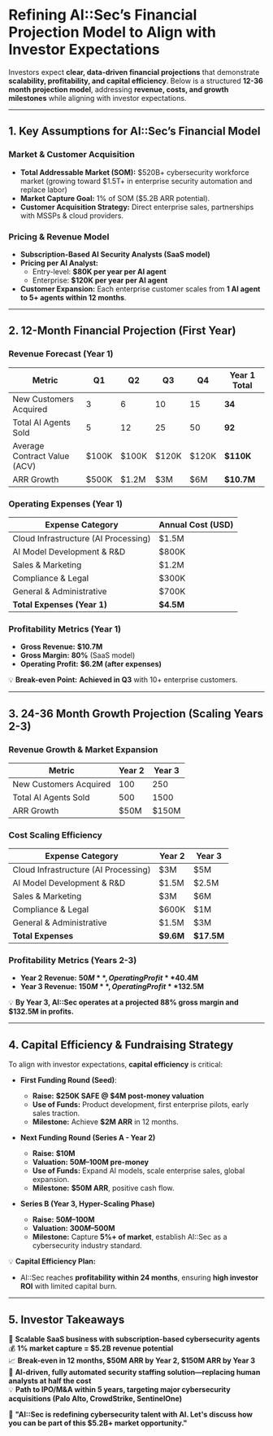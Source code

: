# **Refining AI::Sec’s Financial Projection Model to Align with Investor Expectations**

Investors expect **clear, data-driven financial projections** that demonstrate **scalability, profitability, and capital efficiency**. Below is a structured **12-36 month projection model**, addressing **revenue, costs, and growth milestones** while aligning with investor expectations.

---

## **1. Key Assumptions for AI::Sec’s Financial Model**

### **Market & Customer Acquisition**

- **Total Addressable Market (SOM):** $520B+ cybersecurity workforce market (growing toward $1.5T+ in enterprise security automation and replace labor)
- **Market Capture Goal:** 1% of SOM ($5.2B ARR potential).
- **Customer Acquisition Strategy:** Direct enterprise sales, partnerships with MSSPs & cloud providers.

### **Pricing & Revenue Model**

- **Subscription-Based AI Security Analysts (SaaS model)**  
- **Pricing per AI Analyst:**  
  - Entry-level: **$80K per year per AI agent**  
  - Enterprise: **$120K per year per AI agent**  
- **Customer Expansion:** Each enterprise customer scales from **1 AI agent to 5+ agents within 12 months**.

---

## **2. 12-Month Financial Projection (First Year)**

### **Revenue Forecast (Year 1)**

| **Metric**                        | **Q1**         | **Q2**         | **Q3**         | **Q4**         | **Year 1 Total** |
|------------------------------------|---------------|---------------|---------------|---------------|----------------|
| New Customers Acquired            | 3             | 6             | 10            | 15            | **34**         |
| Total AI Agents Sold              | 5             | 12            | 25            | 50            | **92**         |
| Average Contract Value (ACV)       | $100K         | $100K         | $120K         | $120K         | **$110K**      |
| ARR Growth                         | $500K         | $1.2M         | $3M           | $6M           | **$10.7M**     |

### **Operating Expenses (Year 1)**

| **Expense Category**              | **Annual Cost (USD)** |
|----------------------------------|----------------------|
| Cloud Infrastructure (AI Processing) | $1.5M               |
| AI Model Development & R&D       | $800K               |
| Sales & Marketing                | $1.2M               |
| Compliance & Legal               | $300K               |
| General & Administrative         | $700K               |
| **Total Expenses (Year 1)**       | **$4.5M**           |

### **Profitability Metrics (Year 1)**

- **Gross Revenue:** **$10.7M**  
- **Gross Margin:** **80%** (SaaS model)  
- **Operating Profit:** **$6.2M (after expenses)**  

💡 **Break-even Point:** **Achieved in Q3** with 10+ enterprise customers.

---

## **3. 24-36 Month Growth Projection (Scaling Years 2-3)**

### **Revenue Growth & Market Expansion**

| **Metric**                        | **Year 2**     | **Year 3**     |
|------------------------------------|---------------|---------------|
| New Customers Acquired            | 100           | 250           |
| Total AI Agents Sold              | 500           | 1500          |
| ARR Growth                         | $50M          | $150M         |

### **Cost Scaling Efficiency**

| **Expense Category**              | **Year 2**     | **Year 3**     |
|----------------------------------|---------------|---------------|
| Cloud Infrastructure (AI Processing) | $3M         | $5M          |
| AI Model Development & R&D       | $1.5M         | $2.5M        |
| Sales & Marketing                | $3M          | $6M          |
| Compliance & Legal               | $600K         | $1M          |
| General & Administrative         | $1.5M         | $3M          |
| **Total Expenses**               | **$9.6M**     | **$17.5M**   |

### **Profitability Metrics (Years 2-3)**

- **Year 2 Revenue:** **$50M**, Operating Profit **$40.4M**  
- **Year 3 Revenue:** **$150M**, Operating Profit **$132.5M**  

💡 **By Year 3, AI::Sec operates at a projected 88% gross margin and $132.5M in profits.**

---

## **4. Capital Efficiency & Fundraising Strategy**

To align with investor expectations, **capital efficiency** is critical:

- **First Funding Round (Seed)**:  
  - **Raise:** **$250K SAFE @ $4M post-money valuation**  
  - **Use of Funds:** Product development, first enterprise pilots, early sales traction.
  - **Milestone:** Achieve **$2M ARR** in 12 months.

- **Next Funding Round (Series A - Year 2)**  
  - **Raise:** **$10M**  
  - **Valuation:** **$50M–$100M pre-money**  
  - **Use of Funds:** Expand AI models, scale enterprise sales, global expansion.  
  - **Milestone:** **$50M ARR**, positive cash flow.

- **Series B (Year 3, Hyper-Scaling Phase)**  
  - **Raise:** **$50M–$100M**  
  - **Valuation:** **$300M–$500M**  
  - **Milestone:** Capture **5%+ of market**, establish AI::Sec as a cybersecurity industry standard.

💡 **Capital Efficiency Plan:**  

- AI::Sec reaches **profitability within 24 months**, ensuring **high investor ROI** with limited capital burn.

---

## **5. Investor Takeaways**

🚀 **Scalable SaaS business with subscription-based cybersecurity agents**  
💰 **1% market capture = $5.2B revenue potential**  
📈 **Break-even in 12 months, $50M ARR by Year 2, $150M ARR by Year 3**  
🔹 **AI-driven, fully automated security staffing solution—replacing human analysts at half the cost**  
💡 **Path to IPO/M&A within 5 years, targeting major cybersecurity acquisitions (Palo Alto, CrowdStrike, SentinelOne)**  

💬 **"AI::Sec is redefining cybersecurity talent with AI. Let's discuss how you can be part of this $5.2B+ market opportunity."**  
